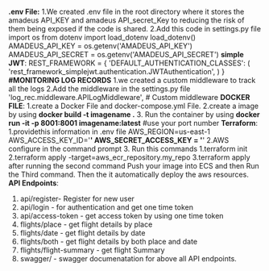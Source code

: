 **.env File:**
1.We created .env file in the root directory where it stores the amadeus API_KEY and amadeus API_secret_Key to reducing the risk of them being exposed if the code is shared. 
2.Add this code in settings.py file import os from dotenv import load_dotenv
        load_dotenv()
        AMADEUS_API_KEY = os.getenv('AMADEUS_API_KEY') AMADEUS_API_SECRET = os.getenv('AMADEUS_API_SECRET')
**simple JWT**:
REST_FRAMEWORK = { 'DEFAULT_AUTHENTICATION_CLASSES': ( 'rest_framework_simplejwt.authentication.JWTAuthentication', ) } 
**#MONITORING LOG RECORDS**
1.we created a custom middleware to track all the logs
2.Add the middleware in the settings.py file 'log_rec.middleware.APILogMiddleware', # Custom middleware
**DOCKER FILE**:
1.create a Docker File and docker-compose.yml File. 
2.create a image by using **docker build -t imagename .**
3. Run the container by using **docker run -it -p 8001:8001 imagename:latest**  #use your port number
**Terraform**:
1.providethis information in .env file
  AWS_REGION=us-east-1
  AWS_ACCESS_KEY_ID='****************'
  AWS_SECRET_ACCESS_KEY = '****************'
2.AWS configure in the command prompt 
3. Run this commands 
   1.terraform init
   2.terraform apply -target=aws_ecr_repository.my_repo
   3.terraform apply
after running the second command Push your image into ECS and then Run the Third command. Then the it automatically deploy the aws resources.
**API Endpoints**:
1. api/register- Register for new user
2. api/login - for authentication and get one time token
3. api/access-token - get access token by using one time token
4. flights/place - get flight details by place
5. flights/date - get flight details by date
6. flights/both - get flight details by both place and date
7. flights/flight-summary - get flight Summary
8. swagger/ - swagger documenatation for above all API endpoints.
